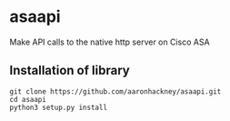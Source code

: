 # asaapi  
Make API calls to the native http server on Cisco ASA 
 
## Installation of library  
```
git clone https://github.com/aaronhackney/asaapi.git 
cd asaapi
python3 setup.py install

